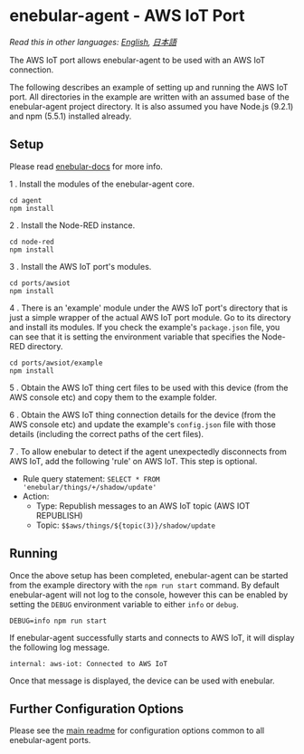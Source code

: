 
# enebular-agent - AWS IoT Port

*Read this in other languages: [English](README.md), [日本語](README.ja.md)*

The AWS IoT port allows enebular-agent to be used with an AWS IoT connection.

The following describes an example of setting up and running the AWS IoT port. All directories in the example are written with an assumed base of the enebular-agent project directory. It is also assumed you have Node.js (9.2.1) and npm (5.5.1) installed already.

## Setup

Please read [enebular-docs](https://docs.enebular.com/) for more info.

1 . Install the modules of the enebular-agent core.

```
cd agent
npm install
```

2 . Install the Node-RED instance.

```
cd node-red
npm install
```

3 . Install the AWS IoT port's modules.

```
cd ports/awsiot
npm install
```

4 . There is an 'example' module under the AWS IoT port's directory that is just a simple wrapper of the actual AWS IoT port module. Go to its directory and install its modules. If you check the example's `package.json` file, you can see that it is setting the environment variable that specifies the Node-RED directory.

```
cd ports/awsiot/example
npm install
```

5 . Obtain the AWS IoT thing cert files to be used with this device (from the AWS console etc) and copy them to the example folder.

6 . Obtain the AWS IoT thing connection details for the device (from the AWS console etc) and update the example's `config.json` file with those details (including the correct paths of the cert files).

7 . To allow enebular to detect if the agent unexpectedly disconnects from AWS IoT, add the following 'rule' on AWS IoT. This step is optional.

- Rule query statement: `SELECT * FROM 'enebular/things/+/shadow/update'`
- Action:
  - Type: Republish messages to an AWS IoT topic (AWS IOT REPUBLISH)
  - Topic: `$$aws/things/${topic(3)}/shadow/update`

## Running

Once the above setup has been completed, enebular-agent can be started from the example directory with the `npm run start` command. By default enebular-agent will not log to the console, however this can be enabled by setting the `DEBUG` environment variable to either `info` or `debug`.

```
DEBUG=info npm run start
```

If enebular-agent successfully starts and connects to AWS IoT, it will display the following log message.

```
internal: aws-iot: Connected to AWS IoT
```

Once that message is displayed, the device can be used with enebular.

## Further Configuration Options

Please see the [main readme](../../README.md) for configuration options common to all enebular-agent ports.
